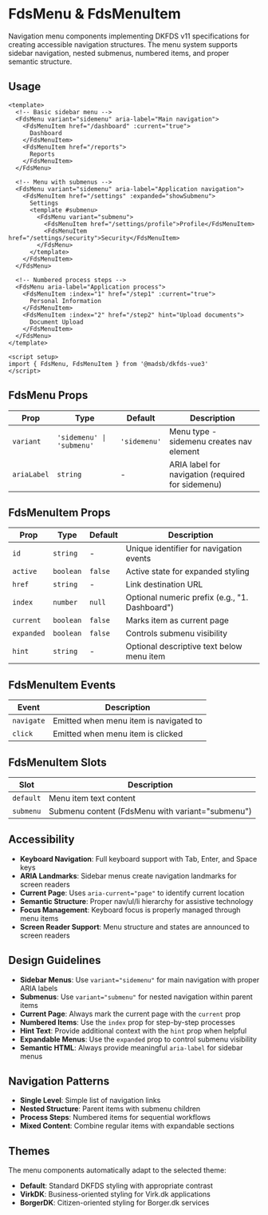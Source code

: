 # FdsMenu & FdsMenuItem

Navigation menu components implementing DKFDS v11 specifications for creating accessible navigation structures. The menu system supports sidebar navigation, nested submenus, numbered items, and proper semantic structure.

## Usage

```vue
<template>
  <!-- Basic sidebar menu -->
  <FdsMenu variant="sidemenu" aria-label="Main navigation">
    <FdsMenuItem href="/dashboard" :current="true">
      Dashboard
    </FdsMenuItem>
    <FdsMenuItem href="/reports">
      Reports
    </FdsMenuItem>
  </FdsMenu>

  <!-- Menu with submenus -->
  <FdsMenu variant="sidemenu" aria-label="Application navigation">
    <FdsMenuItem href="/settings" :expanded="showSubmenu">
      Settings
      <template #submenu>
        <FdsMenu variant="submenu">
          <FdsMenuItem href="/settings/profile">Profile</FdsMenuItem>
          <FdsMenuItem href="/settings/security">Security</FdsMenuItem>
        </FdsMenu>
      </template>
    </FdsMenuItem>
  </FdsMenu>

  <!-- Numbered process steps -->
  <FdsMenu aria-label="Application process">
    <FdsMenuItem :index="1" href="/step1" :current="true">
      Personal Information
    </FdsMenuItem>
    <FdsMenuItem :index="2" href="/step2" hint="Upload documents">
      Document Upload
    </FdsMenuItem>
  </FdsMenu>
</template>

<script setup>
import { FdsMenu, FdsMenuItem } from '@madsb/dkfds-vue3'
</script>
```

## FdsMenu Props

| Prop        | Type                       | Default     | Description                                       |
| ----------- | -------------------------- | ----------- | ------------------------------------------------- |
| `variant`   | `'sidemenu' \| 'submenu'`  | `'sidemenu'` | Menu type - sidemenu creates nav element          |
| `ariaLabel` | `string`                   | -           | ARIA label for navigation (required for sidemenu) |

## FdsMenuItem Props

| Prop       | Type      | Default | Description                                        |
| ---------- | --------- | ------- | -------------------------------------------------- |
| `id`       | `string`  | -       | Unique identifier for navigation events            |
| `active`   | `boolean` | `false` | Active state for expanded styling                  |
| `href`     | `string`  | -       | Link destination URL                               |
| `index`    | `number`  | `null`  | Optional numeric prefix (e.g., "1. Dashboard")    |
| `current`  | `boolean` | `false` | Marks item as current page                         |
| `expanded` | `boolean` | `false` | Controls submenu visibility                        |
| `hint`     | `string`  | -       | Optional descriptive text below menu item         |

## FdsMenuItem Events

| Event      | Description                              |
| ---------- | ---------------------------------------- |
| `navigate` | Emitted when menu item is navigated to  |
| `click`    | Emitted when menu item is clicked        |

## FdsMenuItem Slots

| Slot      | Description                              |
| --------- | ---------------------------------------- |
| `default` | Menu item text content                   |
| `submenu` | Submenu content (FdsMenu with variant="submenu") |

## Accessibility

- **Keyboard Navigation**: Full keyboard support with Tab, Enter, and Space keys
- **ARIA Landmarks**: Sidebar menus create navigation landmarks for screen readers
- **Current Page**: Uses `aria-current="page"` to identify current location
- **Semantic Structure**: Proper nav/ul/li hierarchy for assistive technology
- **Focus Management**: Keyboard focus is properly managed through menu items
- **Screen Reader Support**: Menu structure and states are announced to screen readers

## Design Guidelines

- **Sidebar Menus**: Use `variant="sidemenu"` for main navigation with proper ARIA labels
- **Submenus**: Use `variant="submenu"` for nested navigation within parent items
- **Current Page**: Always mark the current page with the `current` prop
- **Numbered Items**: Use the `index` prop for step-by-step processes
- **Hint Text**: Provide additional context with the `hint` prop when helpful
- **Expandable Menus**: Use the `expanded` prop to control submenu visibility
- **Semantic HTML**: Always provide meaningful `aria-label` for sidebar menus

## Navigation Patterns

- **Single Level**: Simple list of navigation links
- **Nested Structure**: Parent items with submenu children
- **Process Steps**: Numbered items for sequential workflows
- **Mixed Content**: Combine regular items with expandable sections

## Themes

The menu components automatically adapt to the selected theme:
- **Default**: Standard DKFDS styling with appropriate contrast
- **VirkDK**: Business-oriented styling for Virk.dk applications
- **BorgerDK**: Citizen-oriented styling for Borger.dk services
